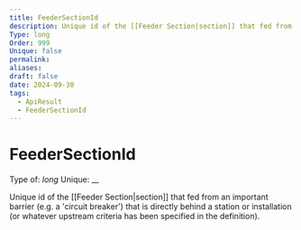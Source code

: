 ```yaml
---
title: FeederSectionId
description: Unique id of the [[Feeder Section|section]] that fed from an important barrier (e.g. a 'circuit breaker') that is directly behind a station or installation (or whatever upstream criteria has been specified in the definition).
Type: long
Order: 999
Unique: false
permalink: 
aliases: 
draft: false
date: 2024-09-30
tags:
  - ApiResult
  - FeederSectionId
---
```

# FeederSectionId

Type of: _long_
Unique: __

Unique id of the [[Feeder Section|section]] that fed from an important barrier (e.g. a 'circuit breaker') that is directly behind a station or installation (or whatever upstream criteria has been specified in the definition).

